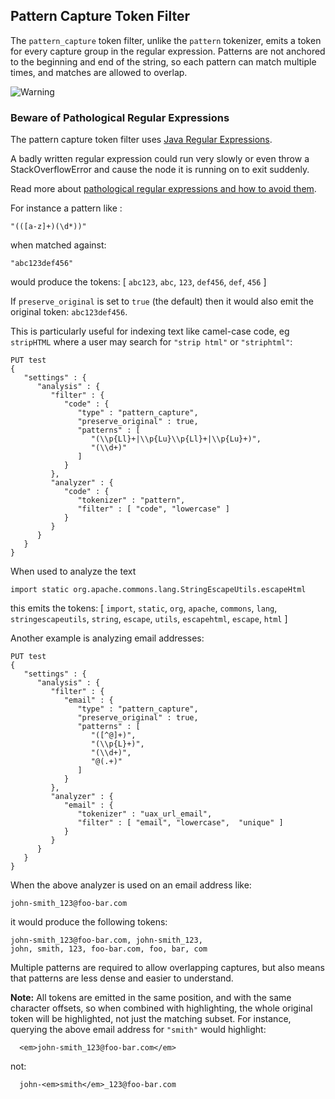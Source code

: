 ## Pattern Capture Token Filter

The `pattern_capture` token filter, unlike the `pattern` tokenizer, emits a token for every capture group in the regular expression. Patterns are not anchored to the beginning and end of the string, so each pattern can match multiple times, and matches are allowed to overlap.

![Warning](https://www.elastic.co/guide/en/elasticsearch/reference/current/images/icons/warning.png)

### Beware of Pathological Regular Expressions

The pattern capture token filter uses [Java Regular Expressions](http://docs.oracle.com/javase/8/docs/api/java/util/regex/Pattern.html).

A badly written regular expression could run very slowly or even throw a StackOverflowError and cause the node it is running on to exit suddenly.

Read more about [pathological regular expressions and how to avoid them](http://www.regular-expressions.info/catastrophic.html).

For instance a pattern like :
    
    
    "(([a-z]+)(\d*))"

when matched against:
    
    
    "abc123def456"

would produce the tokens: [ `abc123`, `abc`, `123`, `def456`, `def`, `456` ]

If `preserve_original` is set to `true` (the default) then it would also emit the original token: `abc123def456`.

This is particularly useful for indexing text like camel-case code, eg `stripHTML` where a user may search for `"strip html"` or `"striphtml"`:
    
    
    PUT test
    {
       "settings" : {
          "analysis" : {
             "filter" : {
                "code" : {
                   "type" : "pattern_capture",
                   "preserve_original" : true,
                   "patterns" : [
                      "(\\p{Ll}+|\\p{Lu}\\p{Ll}+|\\p{Lu}+)",
                      "(\\d+)"
                   ]
                }
             },
             "analyzer" : {
                "code" : {
                   "tokenizer" : "pattern",
                   "filter" : [ "code", "lowercase" ]
                }
             }
          }
       }
    }

When used to analyze the text
    
    
    import static org.apache.commons.lang.StringEscapeUtils.escapeHtml

this emits the tokens: [ `import`, `static`, `org`, `apache`, `commons`, `lang`, `stringescapeutils`, `string`, `escape`, `utils`, `escapehtml`, `escape`, `html` ]

Another example is analyzing email addresses:
    
    
    PUT test
    {
       "settings" : {
          "analysis" : {
             "filter" : {
                "email" : {
                   "type" : "pattern_capture",
                   "preserve_original" : true,
                   "patterns" : [
                      "([^@]+)",
                      "(\\p{L}+)",
                      "(\\d+)",
                      "@(.+)"
                   ]
                }
             },
             "analyzer" : {
                "email" : {
                   "tokenizer" : "uax_url_email",
                   "filter" : [ "email", "lowercase",  "unique" ]
                }
             }
          }
       }
    }

When the above analyzer is used on an email address like:
    
    
    john-smith_123@foo-bar.com

it would produce the following tokens:
    
    
    john-smith_123@foo-bar.com, john-smith_123,
    john, smith, 123, foo-bar.com, foo, bar, com

Multiple patterns are required to allow overlapping captures, but also means that patterns are less dense and easier to understand.

 **Note:** All tokens are emitted in the same position, and with the same character offsets, so when combined with highlighting, the whole original token will be highlighted, not just the matching subset. For instance, querying the above email address for `"smith"` would highlight:
    
    
      <em>john-smith_123@foo-bar.com</em>

not:
    
    
      john-<em>smith</em>_123@foo-bar.com
